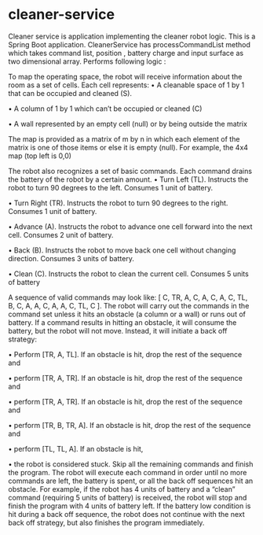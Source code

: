 # cleaner-service
Cleaner service is application implementing the cleaner robot logic.
This is a Spring Boot application.
CleanerService has processCommandList method which takes command list, position , battery charge and input surface as two dimensional array.
Performs following logic : 

To map the operating space, the robot will receive information about the room as a set of cells. Each cell represents:
• A cleanable space of 1 by 1 that can be occupied and cleaned (S).

• A column of 1 by 1 which can’t be occupied or cleaned (C)

• A wall represented by an empty cell (null) or by being outside the matrix

The map is provided as a matrix of m by n in which each element of the matrix is one of those items or else it is empty (null). 
For example, the 4x4 map (top left is 0,0)

The robot also recognizes a set of basic commands. Each command drains the battery of the robot by a certain amount.
• Turn Left (TL). Instructs the robot to turn 90 degrees to the left. Consumes 1 unit of battery.

• Turn Right (TR). Instructs the robot to turn 90 degrees to the right. Consumes 1 unit of battery.

• Advance (A). Instructs the robot to advance one cell forward into the next cell. Consumes 2 unit of battery.

• Back (B). Instructs the robot to move back one cell without changing direction. Consumes 3 units of battery.

• Clean (C). Instructs the robot to clean the current cell. Consumes 5 units of battery


A sequence of valid commands may look like: [ C, TR, A, C, A, C, A, C, TL, B, C, A, A, C, A, A, C, TL, C ].
The robot will carry out the commands in the command set unless it hits an obstacle (a column or a wall) or runs out of battery.
If a command results in hitting an obstacle, it will consume the battery, but the robot will not move. Instead, it will initiate a back off strategy:

• Perform [TR, A, TL]. If an obstacle is hit, drop the rest of the sequence and

• perform [TR, A, TR]. If an obstacle is hit, drop the rest of the sequence and

• perform [TR, A, TR]. If an obstacle is hit, drop the rest of the sequence and

• perform [TR, B, TR, A]. If an obstacle is hit, drop the rest of the sequence and

• perform [TL, TL, A]. If an obstacle is hit,

• the robot is considered stuck. 
Skip all the remaining commands and finish the program.
The robot will execute each command in order until no more commands are left, the battery is spent, or all the back off sequences hit an obstacle.
For example, if the robot has 4 units of battery and a “clean” command (requiring 5 units of battery) is received,
the robot will stop and finish the program with 4 units of battery left. 
If the battery low condition is hit during a back off sequence, the robot does not continue with the next back off strategy,
but also finishes the program immediately.


